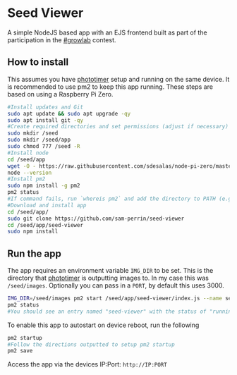 # Seed Viewer

A simple NodeJS based app with an EJS frontend built as part of the participation in the [#growlab](https://github.com/alexellis/growlab) contest.

## How to install

This assumes you have [phototimer](https://github.com/alexellis/phototimer) setup and running on the same device.
It is recommended to use pm2 to keep this app running. 
These steps are based on using a Raspberry Pi Zero. 

```bash
#Install updates and Git
sudo apt update && sudo apt upgrade -qy
sudo apt install git -qy
#Create required directories and set permissions (adjust if necessary)
sudo mkdir /seed
sudo mkdir /seed/app
sudo chmod 777 /seed -R
#Install node 
cd /seed/app
wget -O - https://raw.githubusercontent.com/sdesalas/node-pi-zero/master/install-node-v14.10.0.sh | bash
node --version
#Install pm2
sudo npm install -g pm2
pm2 status
#If command fails, run `whereis pm2` and add the directory to PATH (e.g. `export PATH=$PATH:/opt/nodejs/bin/ && source ~/.bashrc`)
#Download and install app
cd /seed/app/
sudo git clone https://github.com/sam-perrin/seed-viewer
cd /seed/app/seed-viewer
sudo npm install
```

## Run the app

The app requires an environment variable `IMG_DIR` to be set. 
This is the directory that [phototimer](https://github.com/alexellis/phototimer) is outputting images to. 
In my case this was `/seed/images`.
Optionally you can pass in a `PORT`, by default this uses 3000. 

```bash
IMG_DIR=/seed/images pm2 start /seed/app/seed-viewer/index.js --name seed-viewer
pm2 status
#You should see an entry named "seed-viewer" with the status of "running"
```

To enable this app to autostart on device reboot, run the following
```bash
pm2 startup
#Follow the directions outputted to setup pm2 startup
pm2 save
```

Access the app via the devices IP:Port: `http://IP:PORT`






